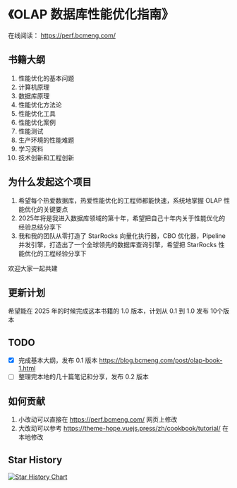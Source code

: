 
# 《OLAP 数据库性能优化指南》

在线阅读： https://perf.bcmeng.com/

## 书籍大纲

1. 性能优化的基本问题
2. 计算机原理
3. 数据库原理
4. 性能优化方法论
5. 性能优化工具
6. 性能优化案例
7. 性能测试
8. 生产环境的性能难题
9. 学习资料
10. 技术创新和工程创新


## 为什么发起这个项目

1. 希望每个热爱数据库，热爱性能优化的工程师都能快速，系统地掌握 OLAP 性能优化的关键要点
2. 2025年将是我进入数据库领域的第十年，希望把自己十年内关于性能优化的经验总结分享下
3. 我和我的团队从零打造了 StarRocks 向量化执行器，CBO 优化器，Pipeline 并发引擎，打造出了一个全球领先的数据库查询引擎，希望把 StarRocks 性能优化的工程经验分享下

欢迎大家一起共建

## 更新计划

希望能在 2025 年的时候完成这本书籍的 1.0 版本，计划从 0.1 到 1.0 发布 10个版本

## TODO

- [x] 完成基本大纲，发布 0.1 版本  <https://blog.bcmeng.com/post/olap-book-1.html>
- [ ] 整理完本地的几十篇笔记和分享，发布 0.2 版本

## 如何贡献

1. 小改动可以直接在  <https://perf.bcmeng.com/> 网页上修改
2. 大改动可以参考 <https://theme-hope.vuejs.press/zh/cookbook/tutorial/> 在本地修改

## Star History

[![Star History Chart](https://api.star-history.com/svg?repos=kangkaisen/olap-performance&type=Date)](https://star-history.com/#kangkaisen/olap-performance&Date)
